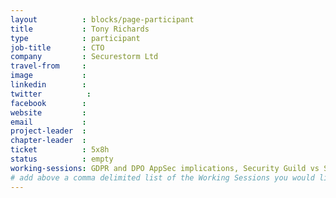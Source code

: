 ```yaml
---
layout          : blocks/page-participant
title           : Tony Richards
type            : participant
job-title       : CTO
company         : Securestorm Ltd
travel-from     :
image           :
linkedin        :
twitter          :
facebook        :
website         :
email           :
project-leader  :
chapter-leader  :
ticket          : 5x8h
status          : empty
working-sessions: GDPR and DPO AppSec implications, Security Guild vs Security Champions, Mobilising Business Lines for Security, Define Agile Security Practices, Responsible Disclosure, Integrating Security into a Portfolio Kanban, Security Champions, AppSec Job Fair, CISO Round table, Lightweight Threat Modeling Process, Threat Modeling Scaling and Security Champions, Cyber Insurance, DevSecOps vs SecDevOps, Integrating Security into a Sales Channel, Integrating Security into an Spotify Model, AppSec for CISOs, Closing party, Women in Cyber, The Future of Privacy, Due Diligence Playbook, Sign Ceremony for Owasp Top 10 2017, AWS Lambda Security, Best practices in using SAST, DAST, IAST and RASP Tools, Netflix Security Automation 
# add above a comma delimited list of the Working Sessions you would like to attend (use the session's title)
---
```


<!-- put more details about participant here -->
